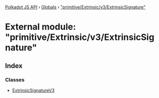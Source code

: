 [Polkadot JS API](../README.md) › [Globals](../globals.md) › ["primitive/Extrinsic/v3/ExtrinsicSignature"](_primitive_extrinsic_v3_extrinsicsignature_.md)

# External module: "primitive/Extrinsic/v3/ExtrinsicSignature"

## Index

### Classes

* [ExtrinsicSignatureV3](../classes/_primitive_extrinsic_v3_extrinsicsignature_.extrinsicsignaturev3.md)
